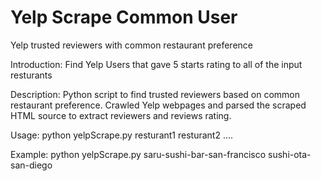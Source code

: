 # Yelp Scrape Common User
Yelp trusted reviewers with common restaurant preference

Introduction:
Find Yelp Users that gave 5 starts rating to all of the input resturants

Description:
Python script to find trusted reviewers based on common restaurant preference.
Crawled Yelp webpages and parsed the scraped HTML source to extract reviewers and reviews rating.

Usage:
python yelpScrape.py resturant1 resturant2 ....

Example:
python yelpScrape.py saru-sushi-bar-san-francisco sushi-ota-san-diego
